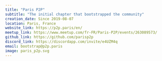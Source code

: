 ```yaml
---
title: "Paris P2P"
subtitle: "The initial chapter that bootstrapped the community"
creation_date: Since 2019-08-07
location: Paris, France
website_link: https://p2p.paris/en/
meetup_link: https://www.meetup.com/fr-FR/Paris-P2P/events/263089573/
github_link: https://github.com/parisp2p
discord_link: https://discordapp.com/invite/e4UZM4q
email: bootstrap@p2p.paris
image: paris_p2p.svg
---
```


